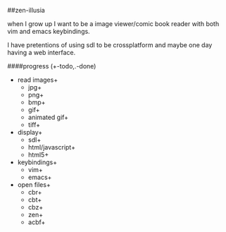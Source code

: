 ##zen-illusia

when I grow up I want to be a image viewer/comic
book reader with both vim and emacs keybindings.

I have pretentions of using sdl to be
crossplatform and maybe one day having a web
interface.

####progress
(+-todo,.-done)

  - read images+
      - jpg+
      - png+
      - bmp+
      - gif+
      - animated gif+
      - tiff+
  - display+
      - sdl+
      - html/javascript+
      - html5+
  - keybindings+
      - vim+
      - emacs+
  - open files+
      - cbr+
      - cbt+
      - cbz+
      - zen+
      - acbf+

